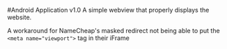 #Android Application v1.0
A simple webview that properly displays the website.

A workaround for NameCheap's masked redirect not being able to put the `<meta name="viewport">` tag in their iFrame
